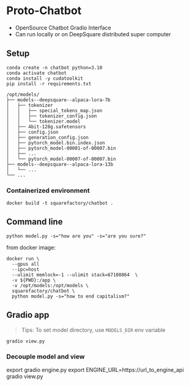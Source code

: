 # Proto-Chatbot 

- OpenSource Chatbot Gradio Interface 
- Can run locally or on DeepSquare distributed super computer 

## Setup

```
conda create -n chatbot python=3.10
conda activate chatbot
conda install -y cudatoolkit
pip install -r requirements.txt
```

```
/opt/models/
├── models--deepsquare--alpaca-lora-7b
│   ├── tokenizer
│   │   ├── special_tokens_map.json
│   │   ├── tokenizer_config.json
│   │   └── tokenizer.model
│   ├── 4bit-128g.safetensors
│   ├── config.json
│   ├── generation_config.json
│   ├── pytorch_model.bin.index.json
│   ├── pytorch_model-00001-of-00007.bin
│   ├── ...
│   └── pytorch_model-00007-of-00007.bin
├── models--deepsquare--alpaca-lora-13b
│   └── ...
└── ...
```

### Containerized environment

```
docker build -t squarefactory/chatbot .
```

## Command line

```
python model.py -s="how are you" -s="are you sure?"
```


from docker image:

```
docker run \
  --gpus all
  --ipc=host
  --ulimit memlock=-1 --ulimit stack=67108864  \
  -v ${PWD}:/app \
  -v /opt/models:/opt/models \
  squarefactory/chatbot \
  python model.py -s="how to end capitalism?"
```

## Gradio app

> Tips: To set model directory, use `MODELS_DIR` env variable

```
gradio view.py
```


### Decouple model and view

export gradio engine.py
export ENGINE_URL=https://url_to_engine_api gradio view.py
